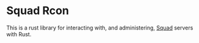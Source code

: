 # Squad Rcon

This is a rust library for interacting with, and administering,
[Squad](https://joinsquad.com) servers with Rust.